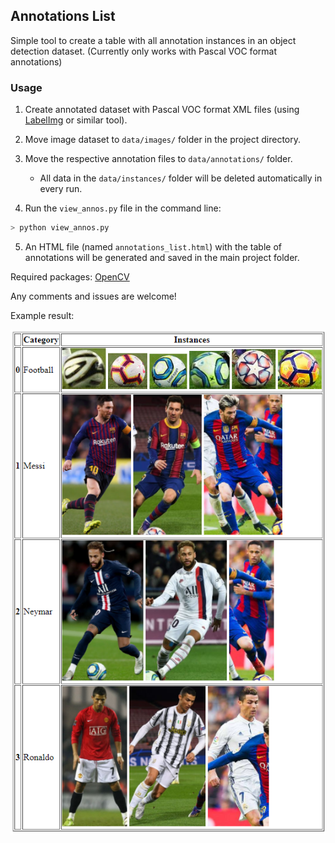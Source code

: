 ## Annotations List

Simple tool to create a table with all annotation instances in an object detection dataset.
(Currently only works with Pascal VOC format annotations)

### Usage

1. Create annotated dataset with Pascal VOC format XML files (using [LabelImg](https://github.com/tzutalin/labelImg) or similar tool).

2. Move image dataset to `data/images/` folder in the project directory.

3. Move the respective annotation files to `data/annotations/` folder.

	* All data in the `data/instances/` folder will be deleted automatically in every run.

4. Run the `view_annos.py` file in the command line:

```sh
> python view_annos.py
```
5. An HTML file (named `annotations_list.html`) with the table of annotations will be generated and saved in the main project folder.


Required packages: [OpenCV](https://pypi.org/project/opencv-python/) 


Any comments and issues are welcome!


Example result:

![example](example/example.png) 
